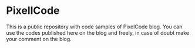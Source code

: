 # PixellCode

This is a public repository with code samples of PixelCode blog.
You can use the codes published here on the blog and freely, in case of doubt make your comment on the blog.
